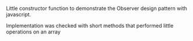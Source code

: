 Little constructor function to demonstrate the Observer design pattern with
javascript.

Implementation was checked with short methods that performed little operations
on an array
